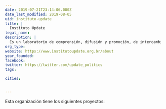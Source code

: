 ```yaml
---
date: 2019-07-21T23:14:06.000Z
date_last_modified: 2019-08-05
uid: instituto-update
title: |
  Instituto Update
legal_name: 
description: |
  Es un laboratorio de comprensión, difusión y promoción, de intercambio entre actores del campo, en busca de una América Latina más democrática, con prácticas políticas renovadas y más participativas, organizaciones e individuos más actuantes, para la construcción de sociedades menos desiguales, más justas y más inclusivas.
org_type: 
website: https://www.institutoupdate.org.br/about
year_founded: 
facebook: 
twitter: https://twitter.com/update_politics
tags:

cities: 


---
```


Esta organización tiene los siguientes proyectos:


